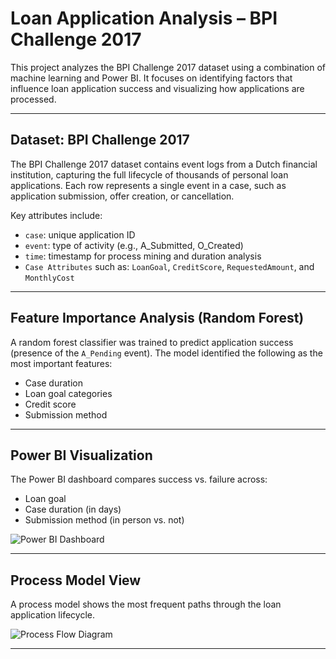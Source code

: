 # Loan Application Analysis – BPI Challenge 2017

This project analyzes the BPI Challenge 2017 dataset using a combination of machine learning and Power BI. It focuses on identifying factors that influence loan application success and visualizing how applications are processed.

---

## Dataset: BPI Challenge 2017

The BPI Challenge 2017 dataset contains event logs from a Dutch financial institution, capturing the full lifecycle of thousands of personal loan applications. Each row represents a single event in a case, such as application submission, offer creation, or cancellation.

Key attributes include:
- `case`: unique application ID  
- `event`: type of activity (e.g., A_Submitted, O_Created)   
- `time`: timestamp for process mining and duration analysis
- `Case Attributes` such as: `LoanGoal`, `CreditScore`, `RequestedAmount`, and `MonthlyCost` 

---

## Feature Importance Analysis (Random Forest)

A random forest classifier was trained to predict application success (presence of the `A_Pending` event). The model identified the following as the most important features:
- Case duration
- Loan goal categories
- Credit score
- Submission method

---

## Power BI Visualization

The Power BI dashboard compares success vs. failure across:
- Loan goal
- Case duration (in days)
- Submission method (in person vs. not)

![Power BI Dashboard](https://github.com/user-attachments/assets/8763d1c8-54f9-43cd-9c02-08427856fd20)

---

## Process Model View

A process model shows the most frequent paths through the loan application lifecycle.

![Process Flow Diagram](https://github.com/user-attachments/assets/8a275d6f-583f-453a-bb43-0d8ae2d8200d)

---
